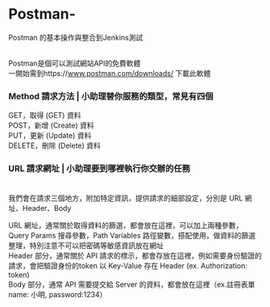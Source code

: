 # Postman-
Postman 的基本操作與整合到Jenkins測試<br /><br />

Postman是個可以測試網站API的免費軟體<br />
一開始需到https://www.postman.com/downloads/ 下載此軟體<br />

### Method 請求方法 | 小助理替你服務的類型，常見有四個<br />
GET，取得 (GET) 資料<br />
POST，新增 (Create) 資料<br />
PUT，更新 (Update) 資料<br />
DELETE，刪除 (Delete) 資料<br />
### URL 請求網址 | 小助理要到哪裡執行你交辦的任務 <br /><br />

我們會在請求三個地方，附加特定資訊，提供請求的細部設定，分別是 URL 網址、Header、Body<br />

URL 網址，通常關於取得資料的篩選，都會放在這裡，可以加上兩種參數，Query Params 搜尋參數，Path Variables 路徑變數，搭配使用，做資料的篩選整理，特別注意不可以把密碼等敏感資訊放在網址<br />
Header 部分，通常關於 API 請求的標示，都會存放在這裡，例如需要身份驗證的請求，會把驗證身份的token 以 Key-Value 存在 Header (ex. Authorization: token)<br />
Body 部分，通常 API 需要提交給 Server 的資料，都會放在這裡（ex.註冊表單 name: 小明, password:1234）<br />
